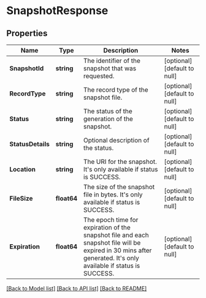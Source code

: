 # SnapshotResponse

## Properties
Name | Type | Description | Notes
------------ | ------------- | ------------- | -------------
**SnapshotId** | **string** | The identifier of the snapshot that was requested. | [optional] [default to null]
**RecordType** | **string** | The record type of the snapshot file. | [optional] [default to null]
**Status** | **string** | The status of the generation of the snapshot. | [optional] [default to null]
**StatusDetails** | **string** | Optional description of the status. | [optional] [default to null]
**Location** | **string** | The URI for the snapshot. It&#x27;s only available if status is SUCCESS. | [optional] [default to null]
**FileSize** | **float64** | The size of the snapshot file in bytes. It&#x27;s only available if status is SUCCESS. | [optional] [default to null]
**Expiration** | **float64** | The epoch time for expiration of the snapshot file and each snapshot file will be expired in 30 mins after generated. It&#x27;s only available if status is SUCCESS. | [optional] [default to null]

[[Back to Model list]](../README.md#documentation-for-models) [[Back to API list]](../README.md#documentation-for-api-endpoints) [[Back to README]](../README.md)

